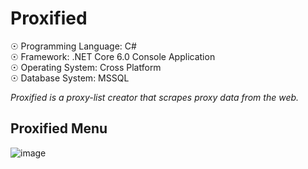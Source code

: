 # Proxified

☉ Programming Language: C# <br>
☉ Framework: .NET Core 6.0 Console Application <br>
☉ Operating System: Cross Platform <br>
☉ Database System: MSSQL <br>

<i>Proxified is a proxy-list creator that scrapes proxy data from the web.</i>

## Proxified Menu

![image](https://user-images.githubusercontent.com/65850970/156156675-88a1f247-1561-4ca4-974b-539612cd1e2a.png)
